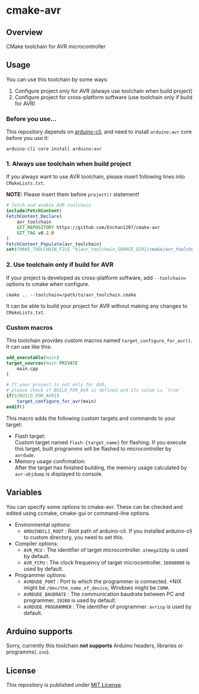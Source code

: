 # cmake-avr

## Overview

CMake toolchain for AVR microcontroller

## Usage

You can use this toolchain by some ways:

 1. Configure project only for AVR (always use toolchain when build project)
 2. Configure project for cross-platform software (use toolchain only if build for AVR)

### Before you use...

This repository depends on [arduino-cli](https://github.com/arduino/arduino-cli), and need to install `arduino:avr` core before you use it:

```
arduino-cli core install arduino:avr
```

### 1. Always use toolchain when build project

If you always want to use AVR toolchain, please insert following lines into `CMakeLists.txt`.

**NOTE:** Please insert them before `project()` statement!

```cmake
# fetch and enable AVR toolchain
include(FetchContent)
FetchContent_Declare(
    avr_toolchain
    GIT_REPOSITORY https://github.com/Enchan1207/cmake-avr
    GIT_TAG v0.2.0
)
FetchContent_Populate(avr_toolchain)
set(CMAKE_TOOLCHAIN_FILE "${avr_toolchain_SOURCE_DIR}/cmake/avr_toolchain.cmake")
```

### 2. Use toolchain only if build for AVR

If your project is developed as cross-platform software, add `--toolchain=` options to cmake when configure.

```
cmake .. --toolchain=/path/to/avr_toolchain.cmake
```

It can be able to build your project for AVR without making any changes to `CMakeLists.txt`.

### Custom macros

This toolchain provides custom macros named `target_configure_for_avr()`. It can use like this:

```cmake
add_executable(main)
target_sources(main PRIVATE
    main.cpp
)

# If your project is not only for AVR,
# please check if BUILD_FOR_AVR is defined and its value is `true`
if(${BUILD_FOR_AVR})
    target_configure_for_avr(main)
endif()
```

This macro adds the following custom targets and commands to your target:

 - Flash target:  
   Custom target named `flash-{target_name}` for flashing.
   If you execute this target, built programms will be flashed to microcontroller by `avrdude`.
 - Memory usage confirmation:  
   After the target has finished building, the memory usage calculated by `avr-objdump` is displayed to console.

## Variables

You can specify some options to cmake-avr. These can be checked and edited using ccmake, cmake-gui or command-line options.

 - Environmental options:
    - `ARDUINOCLI_ROOT` : Root path of arduino-cli. If you installed arduino-cli to custom directory, you need to set this.
 - Compiler options:
    - `AVR_MCU` : The identifier of target microcontroller. `atmega328p` is used by default.
    - `AVR_FCPU` : The clock frequency of target microcontroller. `16000000` is used by default.
 - Programmer options:
    - `AVRDUDE_PORT` : Port to which the programmer is connected. *NIX might be `/dev/the_name_of_device`, Windows might be `COM#`.
    - `AVRDUDE_BAUDRATE` : The communication baudrate between PC and programmer, `19200` is used by default.
    - `AVRDUDE_PROGRAMMER` : The identifier of programmer. `avrisp` is used by default.

## Arduino supports

Sorry, currently this toolchain **not supports** Arduino headers, libraries or programms(`.ino`).

## License

This repository is published under [MIT License](LICENSE).
